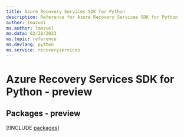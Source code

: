```yaml
---
title: Azure Recovery Services SDK for Python
description: Reference for Azure Recovery Services SDK for Python
author: lmazuel
ms.author: lmazuel
ms.data: 02/28/2023
ms.topic: reference
ms.devlang: python
ms.service: recoveryservices
---
```

# Azure Recovery Services SDK for Python - preview
## Packages - preview
[!INCLUDE [packages](recovery-services-index.md)]